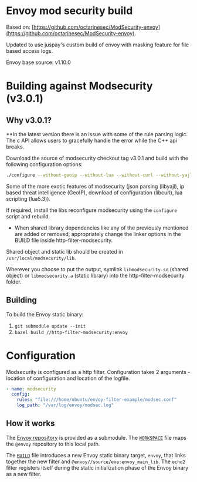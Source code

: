 # Envoy mod security build

Based on: [https://github.com/octarinesec/ModSecurity-envoy](https://github.com/octarinesec/ModSecurity-envoy).

Updated to use juspay's custom build of envoy with masking feature for file based access logs.

Envoy base source: v1.10.0 

# Building against Modsecurity (v3.0.1)

## Why v3.0.1?

**In the latest version there is an issue with some of the rule parsing logic. The c API allows users
to gracefully handle the error while the C++ api breaks.

Download the source of modsecurity checkout tag v3.0.1 and build with the following configuration options:

```sh
./configure --without-geoip --without-lua --without-curl --without-yajl
```

Some of the more exotic features of modsecurity (json parsing (libyajl), ip based threat intelligence (GeoIP), download of configuration (libcurl), lua scripting (lua5.3)).

If required, install the libs reconfigure modsecurity using the `configure` script and rebuild.

* When shared library dependencies like any of the previously mentioned are added or removed, appropriately change the linker options in the BUILD file inside http-filter-modsecurity.

Shared object and static lib should be created in `/usr/local/modsecurity/lib`.

Wherever you choose to put the output, symlink `libmodsecurity.so` (shared object) or
`libmodsecurity.a` (static library) into the http-filter-modsecurity folder.

## Building

To build the Envoy static binary:

1. `git submodule update --init`
2. `bazel build //http-filter-modsecurity:envoy`

# Configuration

Modsecurity  is configured as a http filter. Configuration takes 2 arguments - location of configuration and location of the logfile.

```yaml
- name: modsecurity
  config:
    rules: "file:///home/ubuntu/envoy-filter-example/modsec.conf"
    log_path: "/var/log/envoy/modsec.log"
```

## How it works

The [Envoy repository](https://github.com/envoyproxy/envoy/) is provided as a submodule.
The [`WORKSPACE`](WORKSPACE) file maps the `@envoy` repository to this local path.

The [`BUILD`](BUILD) file introduces a new Envoy static binary target, `envoy`,
that links together the new filter and `@envoy//source/exe:envoy_main_lib`. The
`echo2` filter registers itself during the static initialization phase of the
Envoy binary as a new filter.
